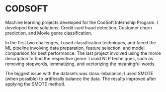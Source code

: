 # CODSOFT
Machine learning projects developed for the CodSoft Internship Program. I developed three solutions: Credit card fraud detection, Customer churn prediction, and Movie genre classification.

In the first two challenges, I used classification techniques, and faced the ML pipeline involving data preparation, feature selection, and model comparison for best performance.
The last project involved using the movie description to find the respective genre. I used NLP techniques, such as removing stopwords, lemmatizing, and vectorizing the meaningful words. 

The biggest issue with the datasets was class imbalance; I used SMOTE (when possible) to artificially balance the data. The results improved after applying the SMOTE method. 

